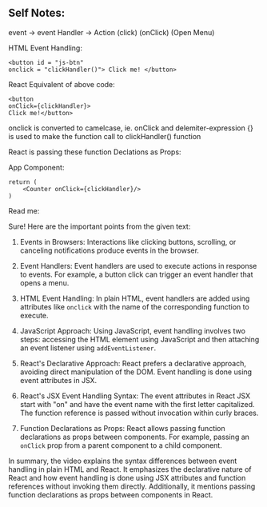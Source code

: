 ## Self Notes:

event 	   -> 	event Handler -> Action
(click)		(onClick)	(Open Menu)

HTML Event Handling:

```
<button id = "js-btn"
onclick = "clickHandler()"> Click me! </button>
```
React Equivalent of above code:
```
<button
onClick={clickHandler}>
Click me!</button>
```
onclick is converted to camelcase, ie. onClick
and delemiter-expression {} is used to make the function call to clickHandler() function

React is passing these function Declations as Props:

App Component:
```
return (
	<Counter onClick={clickHandler}/>
)
```

Read me:

Sure! Here are the important points from the given text:

1. Events in Browsers: Interactions like clicking buttons, scrolling, or canceling notifications produce events in the browser.

2. Event Handlers: Event handlers are used to execute actions in response to events. For example, a button click can trigger an event handler that opens a menu.

3. HTML Event Handling: In plain HTML, event handlers are added using attributes like `onclick` with the name of the corresponding function to execute.

4. JavaScript Approach: Using JavaScript, event handling involves two steps: accessing the HTML element using JavaScript and then attaching an event listener using `addEventListener`.

5. React's Declarative Approach: React prefers a declarative approach, avoiding direct manipulation of the DOM. Event handling is done using event attributes in JSX.

6. React's JSX Event Handling Syntax: The event attributes in React JSX start with "on" and have the event name with the first letter capitalized. The function reference is passed without invocation within curly braces.

7. Function Declarations as Props: React allows passing function declarations as props between components. For example, passing an `onClick` prop from a parent component to a child component.

In summary, the video explains the syntax differences between event handling in plain HTML and React. It emphasizes the declarative nature of React and how event handling is done using JSX attributes and function references without invoking them directly. Additionally, it mentions passing function declarations as props between components in React.
